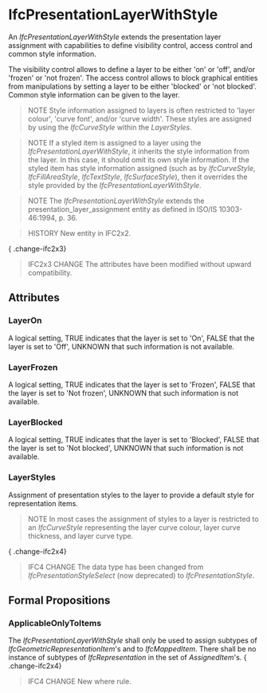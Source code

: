 # IfcPresentationLayerWithStyle

An _IfcPresentationLayerWithStyle_ extends the presentation layer assignment with capabilities to define visibility control, access control and common style information.
<!-- end of short definition -->


The visibility control allows to define a layer to be either 'on' or 'off', and/or 'frozen' or 'not frozen'. The access control allows to block graphical entities from manipulations by setting a layer to be either 'blocked' or 'not blocked'. Common style information can be given to the layer.

> NOTE Style information assigned to layers is often restricted to 'layer colour', 'curve font', and/or 'curve width'. These styles are assigned by using the _IfcCurveStyle_ within the _LayerStyles_.

> NOTE If a styled item is assigned to a layer using the _IfcPresentationLayerWithStyle_, it inherits the style information from the layer. In this case, it should omit its own style information. If the styled item has style information assigned (such as by _IfcCurveStyle_, _IfcFillAreaStyle_, _IfcTextStyle_, _IfcSurfaceStyle_), then it overrides the style provided by the _IfcPresentationLayerWithStyle_.

> NOTE The _IfcPresentationLayerWithStyle_ extends the presentation_layer_assignment entity as defined in ISO/IS 10303-46:1994, p. 36.

> HISTORY New entity in IFC2x2.

{ .change-ifc2x3}
> IFC2x3 CHANGE The attributes have been modified without upward compatibility.

## Attributes

### LayerOn
A logical setting, TRUE indicates that the layer is set to 'On', FALSE that the layer is set to 'Off', UNKNOWN that such information is not available.

### LayerFrozen
A logical setting, TRUE indicates that the layer is set to 'Frozen', FALSE that the layer is set to 'Not frozen', UNKNOWN that such information is not available.

### LayerBlocked
A logical setting, TRUE indicates that the layer is set to 'Blocked', FALSE that the layer is set to 'Not blocked', UNKNOWN that such information is not available.

### LayerStyles
Assignment of presentation styles to the layer to provide a default style for representation items.
> NOTE In most cases the assignment of styles to a layer is restricted to an _IfcCurveStyle_ representing the layer curve colour, layer curve thickness, and layer curve type.

{ .change-ifc2x4}
> IFC4 CHANGE The data type has been changed from _IfcPresentationStyleSelect_ (now deprecated) to _IfcPresentationStyle_.

## Formal Propositions

### ApplicableOnlyToItems
The _IfcPresentationLayerWithStyle_ shall only be used to assign subtypes of _IfcGeometricRepresentationItem_'s and to _IfcMappedItem_. There shall be no instance of subtypes of _IfcRepresentation_ in the set of _AssignedItem_'s.
{ .change-ifc2x4}
> IFC4 CHANGE New where rule.
